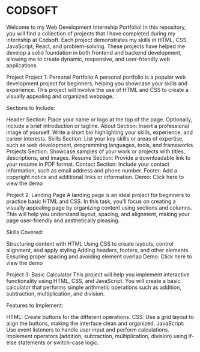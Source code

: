 # CODSOFT
Welcome to my Web Development Internship Portfolio! In this repository, you will find a collection of projects that I have completed during my internship at Codsoft. Each project demonstrates my skills in HTML, CSS, JavaScript, React, and problem-solving. These projects have helped me develop a solid foundation in both frontend and backend development, allowing me to create dynamic, responsive, and user-friendly web applications.

Project Project 1: Personal Portfolio A personal portfolio is a popular web development project for beginners, helping you showcase your skills and experience. This project will involve the use of HTML and CSS to create a visually appealing and organized webpage.

Sections to Include:

Header Section: Place your name or logo at the top of the page. Optionally, include a brief introduction or tagline. About Section: Insert a professional image of yourself. Write a short bio highlighting your skills, experience, and career interests. Skills Section: List your key skills or areas of expertise, such as web development, programming languages, tools, and frameworks. Projects Section: Showcase samples of your work or projects with titles, descriptions, and images. Resume Section: Provide a downloadable link to your resume in PDF format. Contact Section: Include your contact information, such as email address and phone number. Footer: Add a copyright notice and additional links or information. Demo: Click here to view the demo

Project 2: Landing Page A landing page is an ideal project for beginners to practice basic HTML and CSS. In this task, you'll focus on creating a visually appealing page by organizing content using sections and columns. This will help you understand layout, spacing, and alignment, making your page user-friendly and aesthetically pleasing.

Skills Covered:

Structuring content with HTML Using CSS to create layouts, control alignment, and apply styling Adding headers, footers, and other elements Ensuring proper spacing and avoiding element overlap Demo: Click here to view the demo

Project 3: Basic Calculator This project will help you implement interactive functionality using HTML, CSS, and JavaScript. You will create a basic calculator that performs simple arithmetic operations such as addition, subtraction, multiplication, and division.

Features to Implement:

HTML: Create buttons for the different operations. CSS: Use a grid layout to align the buttons, making the interface clean and organized. JavaScript: Use event listeners to handle user input and perform calculations. Implement operators (addition, subtraction, multiplication, division) using if-else statements or switch-case logic.
